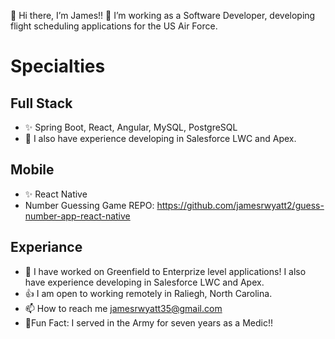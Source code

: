 👋 Hi there, I’m James!!
🌱 I’m working as a Software Developer, developing flight scheduling applications for the US Air Force.
  
# Specialties 
## Full Stack 
- ✨ Spring Boot, React, Angular, MySQL, PostgreSQL
- 👀 I also have experience developing in Salesforce LWC and Apex.

## Mobile
- ✨ React Native
 - Number Guessing Game REPO: https://github.com/jamesrwyatt2/guess-number-app-react-native

## Experiance 
- 💞️ I have worked on Greenfield to Enterprize level applications! I also have experience developing in Salesforce LWC and Apex.  
- 👍 I am open to working remotely in Raliegh, North Carolina.
- 📫 How to reach me jamesrwyatt35@gmail.com
- 🌠Fun Fact: I served in the Army for seven years as a Medic!!

<!---
jamesrwyatt2/jamesrwyatt2 is a ✨ special ✨ repository because its `README.md` (this file) appears on your GitHub profile.
You can click the Preview link to take a look at your changes .
--->
